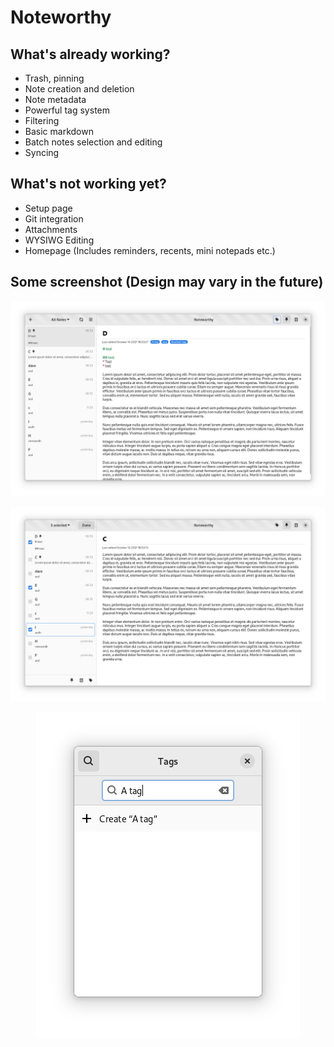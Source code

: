 # Noteworthy


## What's already working?
* Trash, pinning
* Note creation and deletion
* Note metadata
* Powerful tag system
* Filtering
* Basic markdown
* Batch notes selection and editing
* Syncing


## What's not working yet?
* Setup page
* Git integration
* Attachments
* WYSIWG Editing
* Homepage (Includes reminders, recents, mini notepads etc.)


## Some screenshot (Design may vary in the future)

<p align="center">
  <img src="data/resources/screenshots/screenshot1.png" alt="Preview1"/>
</p>

<p align="center">
  <img src="data/resources/screenshots/screenshot2.png" alt="Preview2"/>
</p>

<p align="center">
  <img src="data/resources/screenshots/screenshot3.png" alt="Preview3"/>
</p>
